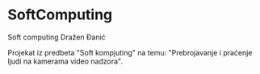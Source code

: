 # SoftComputing
Soft computing
Dražen Đanić

Projekat iz predbeta "Soft kompjuting" na temu: "Prebrojavanje i praćenje ljudi na kamerama video nadzora".
